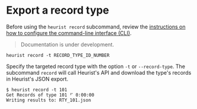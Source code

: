 # Export a record type

Before using the `heurist record` subcommand, review the [instructions on how to configure the command-line interface (CLI)](./index.md#configure-the-cli).

> Documentation is under development.

```console
heurist record -t RECORD_TYPE_ID_NUMBER
```

Specify the targeted record type with the option `-t` or `--record-type`. The subcommand `record` will call Heurist's API and download the type's records in Heurist's JSON export.

```shell
$ heurist record -t 101
Get Records of type 101 ⠋ 0:00:00
Writing results to: RTY_101.json
```
